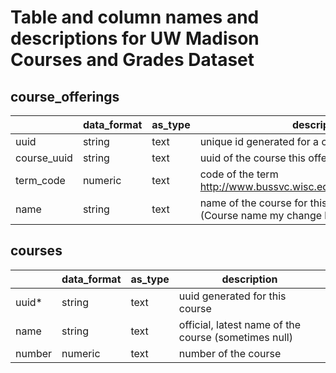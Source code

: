 # Table and column names and descriptions for UW Madison Courses and Grades Dataset

## course_offerings	
|             | data_format | as_type | description                                                                             |
|-------------|-------------|---------|-----------------------------------------------------------------------------------------|
| uuid        | string      | text    | unique id generated for a course offering                                               |
| course_uuid | string      | text    | uuid of the course this offering belongs to                                             |
| term_code   | numeric     | text    | code of the term http://www.bussvc.wisc.edu/bursar/termcode.html                        |
| name        | string      | text    | name of the course for this particular offering. (Course name my change btwn semesters) |


## courses
|        | data_format | as_type | description                                          |
|--------|-------------|---------|------------------------------------------------------|
| uuid*  | string      | text    | uuid generated for this course                       |
| name   | string      | text    | official, latest name of the course (sometimes null) |
| number | numeric     | text    | number of the course                            

## 